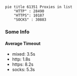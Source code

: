 
```mermaid
pie title 61351 Proxies in list
    "HTTP" : 28490
    "HTTPS": 10187
    "SOCKS" : 30883
```

### Some Info
#### Average Timeout

- mixed: 3.5s
- http: 1.8s
- https: 8.2s
- socks: 5.3s